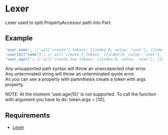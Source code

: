 Lexer
=============

Lexer used to split PropertyAccessor path into Part.

## Example

```javascript
'user.name'; // will create 2 tokens: [{index:0, value: 'user'}, {index:5, value: 'name'}]
'user[0]["name"]'; // will create 3 tokens: [{index:0, value: 'user'}, {index:5, value: 0}, {index:8, value: 'name'}]
'user.age()'; // will create two tokens: [{index:0, value: 'user'}, {index:5, value: 'age', args: []}]
```

Any unsupported path syntax will throw an unexcepected char error.  
Any untermnated string will throw an unterminated quote error.  
As you can see a property with parenthesis create a token with args property.  

NOTE: At the moment 'user.age(10)' is not supported. To call the function with argument you have to do: token.args = [10];

## Requirements

- [Lexer](../../Lexer)